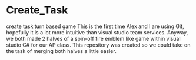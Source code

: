 # Create_Task
create task turn based game
This is the first time Alex and I are using Git, hopefully it is a lot more intuitive than visual studio team services.
Anyway, we both made 2 halves of a spin-off fire emblem like game within visual studio C# for our AP class.
This repository was created so we could take on the task of merging both halves a little easier.
